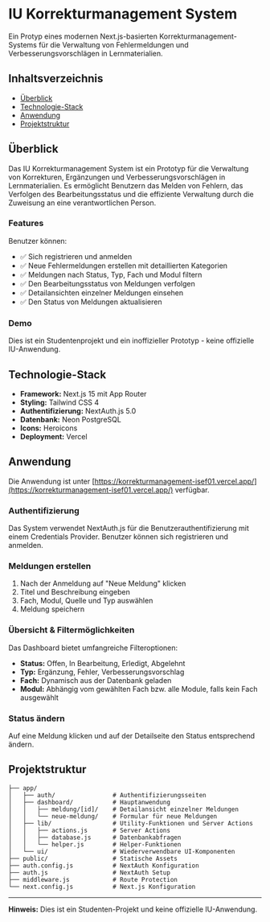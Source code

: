 # IU Korrekturmanagement System

Ein Protyp eines modernen Next.js-basierten Korrekturmanagement-Systems für die Verwaltung von Fehlermeldungen und Verbesserungsvorschlägen in Lernmaterialien.

## Inhaltsverzeichnis

- [Überblick](#überblick)
- [Technologie-Stack](#technologie-stack)
- [Anwendung](#verwendung)
- [Projektstruktur](#projektstruktur)

## Überblick

Das IU Korrekturmanagement System ist ein Prototyp für die Verwaltung von Korrekturen, Ergänzungen und Verbesserungsvorschlägen in Lernmaterialien. Es ermöglicht Benutzern das Melden von Fehlern, das Verfolgen des Bearbeitungsstatus und die effiziente Verwaltung durch die Zuweisung an eine verantwortlichen Person.

### Features

Benutzer können:

- ✅ Sich registrieren und anmelden
- ✅ Neue Fehlermeldungen erstellen mit detaillierten Kategorien
- ✅ Meldungen nach Status, Typ, Fach und Modul filtern
- ✅ Den Bearbeitungsstatus von Meldungen verfolgen
- ✅ Detailansichten einzelner Meldungen einsehen
- ✅ Den Status von Meldungen aktualisieren

### Demo

Dies ist ein Studentenprojekt und ein inoffizieller Prototyp - keine offizielle IU-Anwendung.

## Technologie-Stack

- **Framework:** Next.js 15 mit App Router
- **Styling:** Tailwind CSS 4
- **Authentifizierung:** NextAuth.js 5.0
- **Datenbank:** Neon PostgreSQL
- **Icons:** Heroicons
- **Deployment:** Vercel

## Anwendung

Die Anwendung ist unter [https://korrekturmanagement-isef01.vercel.app/](https://korrekturmanagement-isef01.vercel.app/) verfügbar.

### Authentifizierung

Das System verwendet NextAuth.js für die Benutzerauthentifizierung mit einem Credentials Provider. Benutzer können sich registrieren und anmelden.

### Meldungen erstellen

1. Nach der Anmeldung auf "Neue Meldung" klicken
2. Titel und Beschreibung eingeben
3. Fach, Modul, Quelle und Typ auswählen
4. Meldung speichern

### Übersicht & Filtermöglichkeiten

Das Dashboard bietet umfangreiche Filteroptionen:
- **Status:** Offen, In Bearbeitung, Erledigt, Abgelehnt
- **Typ:** Ergänzung, Fehler, Verbesserungsvorschlag
- **Fach:** Dynamisch aus der Datenbank geladen
- **Modul:** Abhängig vom gewählten Fach bzw. alle Module, falls kein Fach ausgewählt

### Status ändern

Auf eine Meldung klicken und auf der Detailseite den Status entsprechend ändern.

## Projektstruktur

```
├── app/
│   ├── auth/                # Authentifizierungsseiten
│   ├── dashboard/           # Hauptanwendung
│   │   ├── meldung/[id]/    # Detailansicht einzelner Meldungen
│   │   └── neue-meldung/    # Formular für neue Meldungen
│   ├── lib/                 # Utility-Funktionen und Server Actions
│   │   ├── actions.js       # Server Actions
│   │   ├── database.js      # Datenbankabfragen
│   │   └── helper.js        # Helper-Funktionen
│   └── ui/                  # Wiederverwendbare UI-Komponenten
├── public/                  # Statische Assets
├── auth.config.js           # NextAuth Konfiguration
├── auth.js                  # NextAuth Setup
├── middleware.js            # Route Protection
└── next.config.js           # Next.js Konfiguration
```

---

**Hinweis:** Dies ist ein Studenten-Projekt und keine offizielle IU-Anwendung.